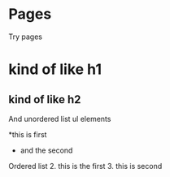 # Pages
Try pages

# kind of like h1
## kind of like h2

And unordered list ul elements

*this is first
* and the second 

Ordered list
2. this is the first
3. this is second
